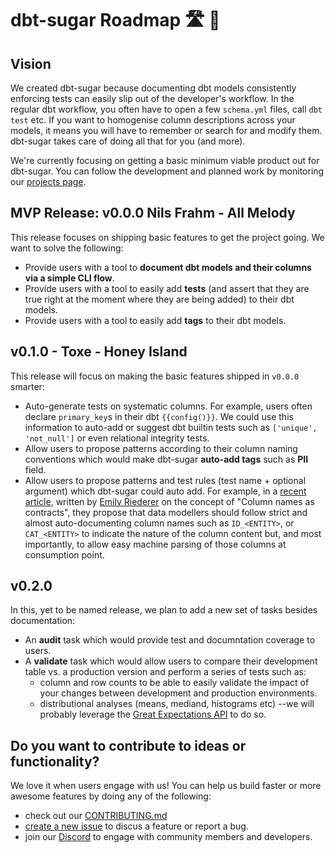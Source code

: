 # dbt-sugar Roadmap 🛣 🚧

## Vision

We created dbt-sugar because documenting dbt models consistently enforcing tests can easily slip out of the developer's workflow. In the regular dbt workflow, you often have to open a few `schema.yml` files, call `dbt test` etc. If you want to homogenise column descriptions across your models, it means you will have to remember or search for and modify them. dbt-sugar takes care of doing all that for you (and more).

We're currently focusing on getting a basic minimum viable product out for dbt-sugar. You can follow the development and planned work by monitoring our [projects page](https://github.com/bitpicky/dbt-sugar/projects).

## MVP Release: v0.0.0 Nils Frahm - All Melody

This release focuses on shipping basic features to get the project going. We want to solve the following:

- Provide users with a tool to **document dbt models and their columns via a simple CLI flow**.
- Provide users with a tool to easily add **tests** (and assert that they are true right at the moment where they are being added) to their dbt models.
- Provide users with a tool to easily add **tags** to their dbt models.

## v0.1.0 - Toxe - Honey Island

This release will focus on making the basic features shipped in `v0.0.0` smarter:

- Auto-generate tests on systematic columns. For example, users often declare `primary_key`s in their dbt `{{config()}}`. We could use this information to auto-add or suggest dbt builtin tests such as `['unique', 'not_null']` or even relational integrity tests.
- Allow users to propose patterns according to their column naming conventions which would make dbt-sugar **auto-add tags** such as **PII** field.
- Allow users to propose patterns and test rules (test name + optional argument) which dbt-sugar could auto add. For example, in a [recent article](https://emilyriederer.netlify.app/post/column-name-contracts/), written by [Emily Riederer](https://emilyriederer.netlify.app/) on the concept of "Column names as contracts", they propose that data modellers should follow strict and almost auto-documenting column names such as `ID_<ENTITY>`, or `CAT_<ENTITY>` to indicate the nature of the column content but, and most importantly, to allow easy machine parsing of those columns at consumption point.

## v0.2.0

In this, yet to be named release, we plan to add a new set of tasks besides documentation:

- An **audit** task which would provide test and documntation coverage to users.
- A **validate** task which would allow users to compare their development table vs. a production version and perform a series of tests such as:
  - column and row counts to be able to easily validate the impact of your changes between development and production environments.
  - distributional analyses (means, mediand, histograms etc) --we will probably leverage the [Great Expectations API](https://greatexpectations.io/) to do so.

## Do you want to contribute to ideas or functionality?

We love it when users engage with us! You can help us build faster or more awesome features by doing any of the following:

- check out our [CONTRIBUTING.md](CONTRIBUTING.md)
- [create a new issue](https://github.com/bitpicky/dbt-sugar/issues/new) to discus a feature or report a bug.
- join our [Discord](https://discord.gg/cQB49ejbCA) to engage with community members and developers.
